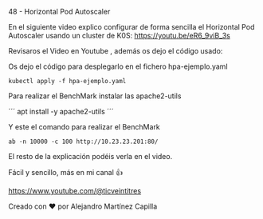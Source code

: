 48 - Horizontal Pod Autoscaler

En el siguiente video explico configurar de forma sencilla el Horizontal Pod Autoscaler usando un cluster de K0S: https://youtu.be/eR6_9viB_3s

Revisaros el Video en Youtube , además os dejo el código usado: 

Os dejo el código para desplegarlo en el fichero hpa-ejemplo.yaml

```
kubectl apply -f hpa-ejemplo.yaml
```
Para realizar el BenchMark instalar las apache2-utils

´´´
apt install -y apache2-utils
´´´

Y este el comando para realizar el BenchMark

```
ab -n 10000 -c 100 http://10.23.23.201:80/
```

El resto de la explicación podéis verla en el video.

Fácil y sencillo, más en mi canal 👍

https://www.youtube.com/@ticveintitres

Creado con ❤️ por Alejandro Martínez Capilla